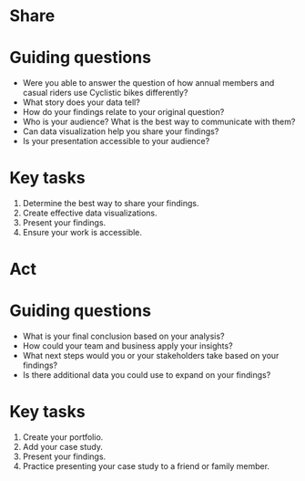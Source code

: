 # Share
# Guiding questions
- Were you able to answer the question of how annual members and casual riders use Cyclistic bikes differently? 
- What story does your data tell? 
- How do your findings relate to your original question?
- Who is your audience? What is the best way to communicate with them?
- Can data visualization help you share your findings?
- Is your presentation accessible to your audience?

# Key tasks
1. Determine the best way to share your findings.
2. Create effective data visualizations.
3. Present your findings. 
4. Ensure your work is accessible.

# Act

# Guiding questions
- What is your final conclusion based on your analysis?
- How could your team and business apply your insights?
- What next steps would you or your stakeholders take based on your findings?
- Is there additional data you could use to expand on your findings?


# Key tasks
1. Create your portfolio.
2. Add your case study.
3. Present your findings. 
4. Practice presenting your case study to a friend or family member.
